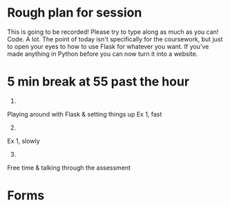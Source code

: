 # Rough plan for session
This is going to be recorded! Please try to type along as much as you can!
Code. A lot.
The point of today isn't specifically for the coursework, but just to open your eyes to how to use Flask for whatever you want. If you've made anything in Python before you can now turn it into a website.

# 5 min break at 55 past the hour 

1. 
Playing around with Flask & setting things up 
Ex 1, fast

2.
Ex 1, slowly

3.
Free time & talking through the assessment

# Forms